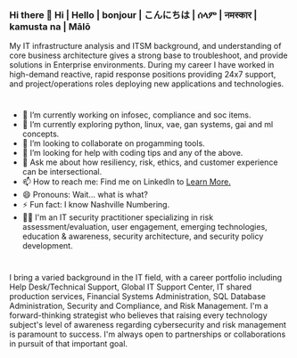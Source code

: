 ### Hi there 👋 Hi | Hello | bonjour | こんにちは | ሰላም | नमस्कार | kamusta na | Mālō

My IT infrastructure analysis and ITSM background, and understanding of core business architecture gives a strong base to troubleshoot, and provide solutions in Enterprise environments. During my career I have worked in high-demand reactive, rapid response positions providing 24x7 support, and project/operations roles deploying new applications and technologies.
#

- 🔭 I’m currently working on infosec, compliance and soc items.
- 🌱 I’m currently exploring python, linux, vae, gan systems, gai and ml concepts.
- 👯 I’m looking to collaborate on progamming tools.
- 🤔 I’m looking for help with coding tips and any of the above.
- 💬 Ask me about how resiliency, risk, ethics, and customer experience can be intersectional.
- 📫 How to reach me: Find me on LinkedIn to [Learn More.](https://www.linkedin.com/in/charhunte)
- 😄 Pronouns: Wait... what is what?
- ⚡ Fun fact: I know Nashville Numbering.
- 👨‍💻 I'm an IT security practitioner specializing in risk assessment/evaluation, user engagement, emerging technologies, education & awareness, security architecture, and security policy development.
#
I bring a varied background in the IT field, with a career portfolio including Help Desk/Technical Support, Global IT Support Center, IT shared production services, Financial Systems Administration, SQL Database Administration, Security and Compliance, and Risk Management. I'm a forward-thinking strategist who believes that raising every technology subject's level of awareness regarding cybersecurity and risk management is paramount to success. I'm always open to partnerships or collaborations in pursuit of that important goal.

